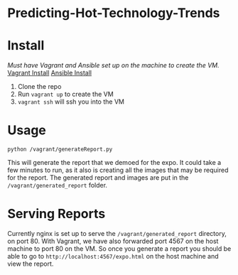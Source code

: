 Predicting-Hot-Technology-Trends
================================

# Install
*Must have Vagrant and Ansible set up on the machine to create the VM.* 
[Vagrant Install](https://docs.vagrantup.com/v2/installation/)
[Ansible Install](http://docs.ansible.com/intro_installation.html)

1. Clone the repo
2. Run `vagrant up` to create the VM
3. `vagrant ssh` will ssh you into the VM

# Usage

```shell
python /vagrant/generateReport.py
```

This will generate the report that we demoed for the expo. It could take a few minutes to run, as it also is creating all the images that may be required for the report. The generated report and images are put in the `/vagrant/generated_report` folder.

# Serving Reports

Currently nginx is set up to serve the `/vagrant/generated_report` directory, on port 80. With Vagrant, we have also forwarded port 4567 on the host machine to port 80 on the VM. So once you generate a report you should be able to go to `http://localhost:4567/expo.html` on the host machine and view the report.
